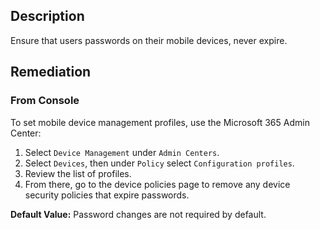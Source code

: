 ## Description

Ensure that users passwords on their mobile devices, never expire.

## Remediation

### From Console

To set mobile device management profiles, use the Microsoft 365 Admin Center:

1. Select `Device Management` under `Admin Centers`.
2. Select `Devices`, then under `Policy` select `Configuration profiles`.
3. Review the list of profiles.
4. From there, go to the device policies page to remove any device security policies that expire passwords.

**Default Value:** Password changes are not required by default.
